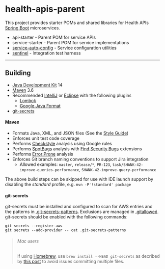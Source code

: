 # health-apis-parent

This project provides starter POMs and shared libraries for Health APIs
[Spring Boot](https://spring.io/projects/spring-boot) microservices.
- api-starter - Parent POM for service APIs
- service-starter - Parent POM for service implementations
- [service-auto-config](service-auto-config/README.md) - Service configuration utilities
- [sentinel](sentinel/README.md) - Integration test harness

----

## Building
- [Java Development Kit](https://adoptopenjdk.net/releases) 14
- [Maven](http://maven.apache.org/) 3.6
- Recommended [IntelliJ](https://www.jetbrains.com/idea/)
  or [Eclipse](https://www.eclipse.org/downloads/packages/installer)
  with the following plugins
  - [Lombok](https://projectlombok.org/)
  - [Google Java Format](https://github.com/google/google-java-format)
- [git-secrets](https://github.com/awslabs/git-secrets)

#### Maven
- Formats Java, XML, and JSON files
  (See the [Style Guide](https://google.github.io/styleguide/javaguide.html))
- Enforces unit test code coverage
- Performs [Checkstyle](http://checkstyle.sourceforge.net/) analysis using Google rules
- Performs [SpotBugs](https://spotbugs.github.io/) analysis
  with [Find Security Bugs](http://find-sec-bugs.github.io/) extensions
- Performs [Error Prone](https://errorprone.info/index) analysis
- Enforces Git branch naming conventions to support Jira integration
  - Allowed examples: `master`, `release/*`, `PR-123`,
    `task/SHANK-42-improve-queries-performance`, `SHANK-42-improve-query-performance`

The above build steps can be skipped for use with IDE launch support by disabling the
_standard_ profile, e.g. `mvn -P'!standard' package`

#### git-secrets
git-secrets must be installed and configured to scan for AWS entries and the patterns in
[.git-secrets-patterns](.git-secrets-patterns). Exclusions are managed in
[.gitallowed](.gitallowed).
git-secrets should be enabled with the following commands:

```
git secrets --register-aws
git secrets --add-provider -- cat .git-secrets-patterns
```

> ###### Mac users
> If using [Homebrew](https://brew.sh/), use `brew install --HEAD git-secrets` as decribed
> by [this post](https://github.com/awslabs/git-secrets/issues/65#issuecomment-416382565) to
> avoid issues committing multiple files.
